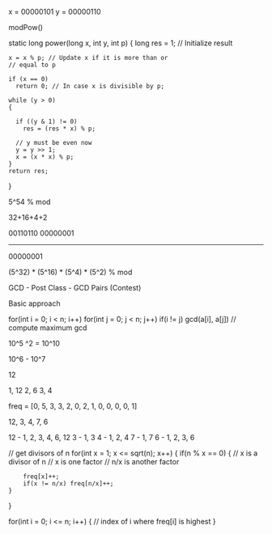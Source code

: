 x = 00000101
y = 00000110

modPow()

static long power(long x, int y, int p)
{
	long res = 1; // Initialize result

	x = x % p; // Update x if it is more than or
	// equal to p

	if (x == 0)
	  return 0; // In case x is divisible by p;

	while (y > 0)
	{

	  if ((y & 1) != 0)
	    res = (res * x) % p;

	  // y must be even now
	  y = y >> 1; 
	  x = (x * x) % p;
	}
	return res;
}




5^54 % mod

32+16+4+2

00110110
00000001
________
00000001

(5^32) * (5^16) * (5^4) * (5^2) % mod


GCD - Post Class - GCD Pairs (Contest)

Basic approach

for(int i = 0; i < n; i++)
	for(int j = 0; j < n; j++)
		if(i != j)
			gcd(a[i], a[j]) // compute maximum gcd

10^5 ^2 = 10^10

10^6 - 10^7



12

1, 12
2, 6
3, 4


 freq = [0, 5, 3, 3, 2, 0, 2, 1, 0, 0, 0, 0, 1]


12, 3, 4, 7, 6

12 - 1, 2, 3, 4, 6, 12
3 - 1, 3
4 - 1, 2, 4
7 - 1, 7
6 - 1, 2, 3, 6


// get divisors of n
for(int x = 1; x <= sqrt(n); x++) {
	if(n % x == 0) { // x is a divisor of n
		// x is one factor
		// n/x is another factor

		freq[x]++;
		if(x != n/x) freq[n/x]++;
	}
}


for(int i = 0; i <= n; i++) {
	// index of i where freq[i] is highest
}












